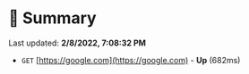 # 📖 Summary
Last updated: **2/8/2022, 7:08:32 PM**

- `GET` [https://google.com](https://google.com) - **Up** (682ms)
